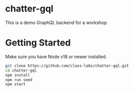 # chatter-gql

This is a demo GraphQL backend for a workshop.

# Getting Started

Make sure you have Node v18 or newer installed.

```sh
git clone https://github.com/class-labs/chatter-gql.git
cd chatter-gql
npm install
npm run seed
npm start
```
